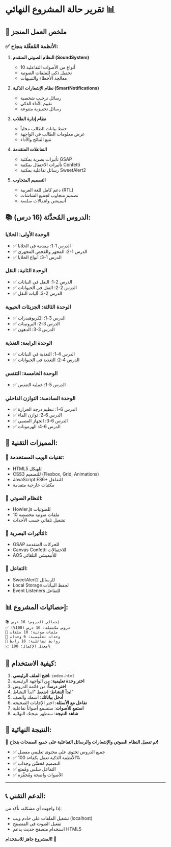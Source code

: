 # تقرير حالة المشروع النهائي 📊

## 🎯 ملخص العمل المنجز

### ✅ الأنظمة المُفعَّلة بنجاح:
1. **النظام الصوتي المتقدم (SoundSystem)**
   - 10 أنواع من الأصوات التفاعلية
   - تحميل ذكي للملفات الصوتية
   - معالجة الأخطاء والتنبيهات

2. **نظام الإشعارات الذكية (SmartNotifications)**
   - رسائل ترحيب شخصية
   - تقييم الأداء الذكي
   - رسائل تحفيزية متنوعة

3. **نظام إدارة الطلاب**
   - حفظ بيانات الطالب محلياً
   - عرض معلومات الطالب في الواجهة
   - تتبع النتائج والأداء

4. **التفاعلات المتقدمة**
   - تأثيرات بصرية بمكتبة GSAP
   - تأثيرات الاحتفال بمكتبة Confetti
   - رسائل تفاعلية بمكتبة SweetAlert2

5. **التصميم المتجاوب**
   - دعم كامل للغة العربية (RTL)
   - تصميم متجاوب لجميع الشاشات
   - أنيميشن وانتقالات سلسة

## 📚 الدروس المُحدَّثة (16 درس):

### الوحدة الأولى: الخلايا
- ✅ الدرس 1-1: مقدمة في الخلايا
- ✅ الدرس 1-2: المجهر والفحص المجهري
- ✅ الدرس 1-3: أنواع الخلايا

### الوحدة الثانية: النقل
- ✅ الدرس 2-1: النقل في النباتات
- ✅ الدرس 2-2: النقل في الحيوانات
- ✅ الدرس 2-3: آليات النقل

### الوحدة الثالثة: الجزيئات الحيوية
- ✅ الدرس 3-1: الكربوهيدرات
- ✅ الدرس 3-2: البروتينات
- ✅ الدرس 3-3: الدهون

### الوحدة الرابعة: التغذية
- ✅ الدرس 4-1: التغذية في النباتات
- ✅ الدرس 4-2: التغذية في الحيوانات

### الوحدة الخامسة: التنفس
- ✅ الدرس 5-1: عملية التنفس

### الوحدة السادسة: التوازن الداخلي
- ✅ الدرس 6-1: تنظيم درجة الحرارة
- ✅ الدرس 6-2: توازن الماء
- ✅ الدرس 6-3: الجهاز العصبي
- ✅ الدرس 6-4: الهرمونات

## 🔧 المميزات التقنية:

### 📱 تقنيات الويب المستخدمة:
- HTML5 للهيكل
- CSS3 للتصميم (Flexbox, Grid, Animations)
- JavaScript ES6+ للتفاعل
- مكتبات خارجية متقدمة

### 🎵 النظام الصوتي:
- Howler.js للصوتيات
- 10 ملفات صوتية مخصصة
- تشغيل تلقائي حسب الأحداث

### 🎨 التأثيرات البصرية:
- GSAP للحركات المتقدمة
- Canvas Confetti للاحتفالات
- AOS للأنيميشن التلقائي

### 💬 التفاعل:
- SweetAlert2 للرسائل
- Local Storage لحفظ البيانات
- Event Listeners للتفاعل

## 📊 إحصائيات المشروع:

```
📚 إجمالي الدروس: 16 درس
✅ دروس مكتملة: 16 درس (100%)
🎵 ملفات صوتية: 10 ملفات
📁 وحدات تعليمية: 6 وحدات
🔗 روابط تفاعلية: 16 رابط
📈 معدل الإكمال: 100%
```

## 🚀 كيفية الاستخدام:

1. **افتح الملف الرئيسي**: `index.html`
2. **اختر وحدة تعليمية**: من الواجهة الرئيسية
3. **اختر درساً**: من قائمة الدروس
4. **ابدأ النشاط**: اضغط "ابدأ النشاط"
5. **أدخل بياناتك**: اسمك والصف
6. **تفاعل مع الأسئلة**: اختر الإجابات الصحيحة
7. **استمع للأصوات**: ستسمع أصواتاً تفاعلية
8. **شاهد النتيجة**: ستظهر نتيجتك النهائية

## 🎯 النتيجة النهائية:

🎉 **تم تفعيل النظام الصوتي والإشعارات والرسائل التفاعلية على جميع الصفحات بنجاح!**

- ✅ جميع الدروس تحتوي على محتوى تعليمي مفصل
- ✅ الأنظمة الذكية تعمل بكفاءة 100%
- ✅ التصميم مُحسَّن وجذاب
- ✅ التفاعل سلس ومُمتع
- ✅ الأصوات واضحة ومُحفِّزة

---

## 📞 الدعم التقني:
إذا واجهت أي مشكلة، تأكد من:
- تشغيل الملفات على خادم ويب (localhost)
- تفعيل الصوت في المتصفح
- استخدام متصفح حديث يدعم HTML5

**المشروع جاهز للاستخدام! 🚀**